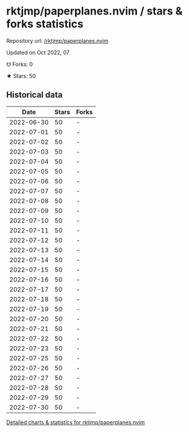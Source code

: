 # rktjmp/paperplanes.nvim / stars & forks statistics

Repository url: [/rktjmp/paperplanes.nvim](https://github.com/rktjmp/paperplanes.nvim)

Updated on Oct 2022, 07

☋ Forks: 0

★ Stars: 50

## Historical data
| Date | Stars | Forks |
|------|-------|-------|
| 2022-06-30 | 50 | - | 
| 2022-07-01 | 50 | - | 
| 2022-07-02 | 50 | - | 
| 2022-07-03 | 50 | - | 
| 2022-07-04 | 50 | - | 
| 2022-07-05 | 50 | - | 
| 2022-07-06 | 50 | - | 
| 2022-07-07 | 50 | - | 
| 2022-07-08 | 50 | - | 
| 2022-07-09 | 50 | - | 
| 2022-07-10 | 50 | - | 
| 2022-07-11 | 50 | - | 
| 2022-07-12 | 50 | - | 
| 2022-07-13 | 50 | - | 
| 2022-07-14 | 50 | - | 
| 2022-07-15 | 50 | - | 
| 2022-07-16 | 50 | - | 
| 2022-07-17 | 50 | - | 
| 2022-07-18 | 50 | - | 
| 2022-07-19 | 50 | - | 
| 2022-07-20 | 50 | - | 
| 2022-07-21 | 50 | - | 
| 2022-07-22 | 50 | - | 
| 2022-07-23 | 50 | - | 
| 2022-07-25 | 50 | - | 
| 2022-07-26 | 50 | - | 
| 2022-07-27 | 50 | - | 
| 2022-07-28 | 50 | - | 
| 2022-07-29 | 50 | - | 
| 2022-07-30 | 50 | - | 


[Detailed charts & statistics for rktjmp/paperplanes.nvim](https://reviewgithub.com/rep/rktjmp/paperplanes.nvim)
